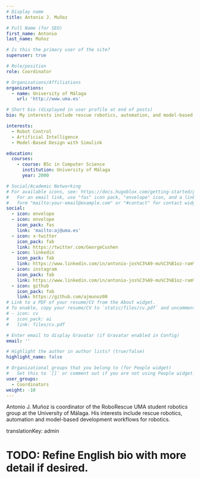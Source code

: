 ```yaml
---
# Display name
title: Antonio J. Muñoz

# Full Name (for SEO)
first_name: Antonio
last_name: Muñoz

# Is this the primary user of the site?
superuser: true

# Role/position
role: Coordinator

# Organizations/Affiliations
organizations:
  - name: University of Málaga
    url: 'http://www.uma.es'

# Short bio (displayed in user profile at end of posts)
bio: My interests include rescue robotics, automation, and model-based robot programming with Matlab Simulink.

interests:
  - Robot Control
  - Artificial Intelligence
  - Model-Based Design with Simulink

education:
  courses:
    - course: BSc in Computer Science
      institution: University of Málaga
      year: 2000

# Social/Academic Networking
# For available icons, see: https://docs.hugoblox.com/getting-started/page-builder/#icons
#   For an email link, use "fas" icon pack, "envelope" icon, and a link in the
#   form "mailto:your-email@example.com" or "#contact" for contact widget.
social:
  - icon: envelope
  - icon: envelope
    icon_pack: fas
    link: 'mailto:aj@uma.es'
  - icon: x-twitter
    icon_pack: fab
    link: https://twitter.com/GeorgeCushen
  - icon: linkedin
    icon_pack: fab
    link: https://www.linkedin.com/in/antonio-jos%C3%A9-mu%C3%B1oz-ram%C3%ADrez-25004b120/
  - icon: instagram
    icon_pack: fab
    link: https://www.linkedin.com/in/antonio-jos%C3%A9-mu%C3%B1oz-ram%C3%ADrez-25004b120/
  - icon: github
    icon_pack: fab
    link: https://github.com/ajmunoz00
# Link to a PDF of your resume/CV from the About widget.
# To enable, copy your resume/CV to `static/files/cv.pdf` and uncomment the lines below.
# - icon: cv
#   icon_pack: ai
#   link: files/cv.pdf

# Enter email to display Gravatar (if Gravatar enabled in Config)
email: ''

# Highlight the author in author lists? (true/false)
highlight_name: false

# Organizational groups that you belong to (for People widget)
#   Set this to `[]` or comment out if you are not using People widget.
user_groups:
  - Coordinators
weight: -10
---
```


Antonio J. Muñoz is coordinator of the RoboRescue UMA student robotics group at the University of Málaga. His interests include rescue robotics, automation and model-based development workflows for robotics.

translationKey: admin

# TODO: Refine English bio with more detail if desired.
